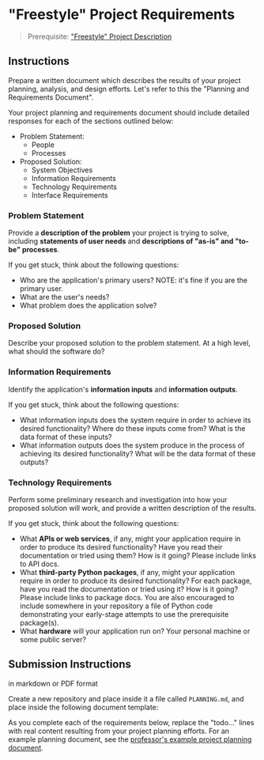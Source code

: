 # "Freestyle" Project Requirements

> Prerequisite: ["Freestyle" Project Description](/projects/freestyle.md)

## Instructions

Prepare a written document which describes the results of your project planning, analysis, and design efforts. Let's refer to this the "Planning and Requirements Document".


Your project planning and requirements document should include detailed responses for each of the sections outlined below:

  + Problem Statement:
    + People
    + Processes
  + Proposed Solution:
    + System Objectives
    + Information Requirements
    + Technology Requirements
    + Interface Requirements










### Problem Statement

Provide a **description of the problem** your project is trying to solve, including **statements of user needs** and **descriptions of "as-is" and "to-be" processes**.

If you get stuck, think about the following questions:

  + Who are the application's primary users? NOTE: it's fine if you are the primary user.
  + What are the user's needs?
  + What problem does the application solve?



### Proposed Solution

Describe your proposed solution to the problem statement. At a high level, what should the software do?

### Information Requirements

Identify the application's **information inputs** and **information outputs**.

If you get stuck, think about the following questions:

  + What information inputs does the system require in order to achieve its desired functionality? Where do these inputs come from? What is the data format of these inputs?
  + What information outputs does the system produce in the process of achieving its desired functionality? What will be the data format of these outputs?


### Technology Requirements

Perform some preliminary research and investigation into how your proposed solution will work, and provide a written description of the results.

If you get stuck, think about the following questions:


  + What **APIs or web services**, if any, might your application require in order to produce its desired functionality? Have you read their documentation or tried using them? How is it going? Please include links to API docs.
  + What **third-party Python packages**, if any, might your application require in order to produce its desired functionality? For each package, have you read the  documentation or tried using it? How is it going? Please include links to package docs. You are also encouraged to include somewhere in your repository a file of Python code demonstrating your early-stage attempts to use the prerequisite package(s).
  + What **hardware** will your application run on? Your personal machine or some public server?



























## Submission Instructions

in markdown or PDF format


Create a new repository and place inside it a file called `PLANNING.md`, and place inside the following document template:


As you complete each of the requirements below, replace the "todo..." lines with real content resulting from your project planning efforts. For an example planning document, see the [professor's example project planning document](https://github.com/prof-rossetti/repo-evaluator-py/blob/master/PLANNING.md).

